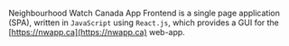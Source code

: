 Neighbourhood Watch Canada App Frontend is a single page application (SPA), written in ``JavaScript`` using ``React.js``, which provides a GUI for the [https://nwapp.ca](https://nwapp.ca) web-app.

